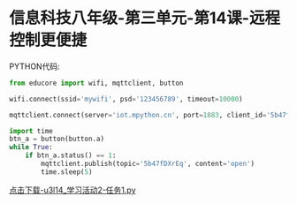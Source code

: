 # 信息科技八年级-第三单元-第14课-远程控制更便捷

PYTHON代码:

```python
from educore import wifi, mqttclient, button

wifi.connect(ssid='mywifi', psd='123456789', timeout=10000)

mqttclient.connect(server='iot.mpython.cn', port=1883, client_id='5b47f88377', user='5b47fLPnCo', psd='5b47fPkugf')

import time
btn_a = button(button.a)
while True:
    if btn_a.status() == 1:
        mqttclient.publish(topic='5b47fDXrEq', content='open')
        time.sleep(5)
```

<a href="./py/u3l14_学习活动2-任务1.py" download>点击下载-u3l14_学习活动2-任务1.py</a>
